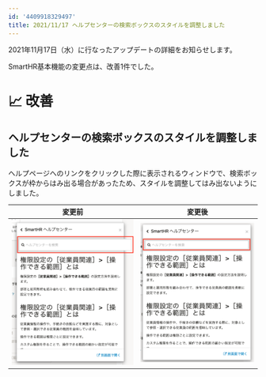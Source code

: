 ```yaml
---
id: '4409918329497'
title: 2021/11/17 ヘルプセンターの検索ボックスのスタイルを調整しました
---
```

2021年11月17日（水）に行なったアップデートの詳細をお知らせします。

SmartHR基本機能の変更点は、改善1件でした。

# 📈 改善

## ヘルプセンターの検索ボックスのスタイルを調整しました

ヘルプページへのリンクをクリックした際に表示されるウィンドウで、検索ボックスが枠からはみ出る場合があったため、スタイルを調整してはみ出ないようにしました。

| 変更前 | 変更後 |
| --- | --- |
| ![検索ボックスがウインドウからはみ出しているスクリーンショット](./upload_860232330fe557bf737a2b3145cffb8a.png) | ![検索ボックスがウインドウからはみ出していないスクリーンショット](./upload_4a30d50b5b3e3b65df7bcc333406361d.png) |
